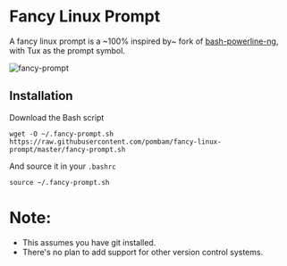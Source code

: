 # Fancy Linux Prompt

A fancy linux prompt is a ~100% inspired by~ fork of [bash-powerline-ng](https://github.com/z4ziggy/bash-powerline-ng), with Tux as the prompt symbol.

![fancy-prompt](https://raw.github.com/pombam/fancy-linux-prompt/master/Screenshot.png)

## Installation

Download the Bash script

    wget -O ~/.fancy-prompt.sh https://raw.githubusercontent.com/pombam/fancy-linux-prompt/master/fancy-prompt.sh

And source it in your `.bashrc`

    source ~/.fancy-prompt.sh


# Note:
* This assumes you have git installed.
* There's no plan to add support for other version control systems.
